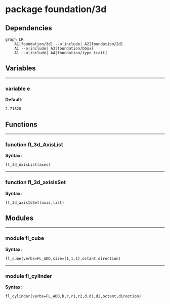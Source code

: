 # package foundation/3d

## Dependencies

```mermaid
graph LR
    A1[foundation/3d] --o|include| A2[foundation/2d]
    A1 --o|include| A3[foundation/bbox]
    A1 --o|include| A4[foundation/type_trait]
```

## Variables

---

### variable e

__Default:__

    2.71828

## Functions

---

### function fl_3d_AxisList

__Syntax:__

```text
fl_3d_AxisList(axes)
```

---

### function fl_3d_axisIsSet

__Syntax:__

```text
fl_3d_axisIsSet(axis,list)
```

## Modules

---

### module fl_cube

__Syntax:__

    fl_cube(verbs=FL_ADD,size=[1,1,1],octant,direction)

---

### module fl_cylinder

__Syntax:__

    fl_cylinder(verbs=FL_ADD,h,r,r1,r2,d,d1,d2,octant,direction)
